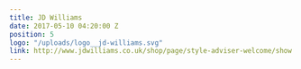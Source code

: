 ```yaml
---
title: JD Williams
date: 2017-05-10 04:20:00 Z
position: 5
logo: "/uploads/logo__jd-williams.svg"
link: http://www.jdwilliams.co.uk/shop/page/style-adviser-welcome/show.action?cm_sp=JDW-TopNav-_-SubNavigationGroup-_-Styleadvisor
---
```

